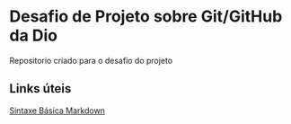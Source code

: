 # Desafio de Projeto sobre Git/GitHub da Dio
Repositorio criado para o desafio do projeto
## Links úteis
[Sintaxe Básica Markdown](https://www.markdownguide.org/)
